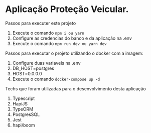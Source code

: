 # Aplicação Proteção Veicular.

Passos para executer este projeto

1. Execute o comando `npm i ou yarn`
2. Configure as credencias do banco e da aplicação na .env
3. Execute o comando `npm run dev ou yarn dev`

Passos para executar o projeto utilizando o docker com a imagem:

1. Configure duas variaveis na .env
2. DB_HOST=postgres
3. HOST=0.0.0.0
4. Execute o comando `docker-compose up -d`

Techs que foram utilizadas para o desenvolvimento desta aplicação

1. Typescript
2. HapiJS
3. TypeORM
4. PostgresSQL
5. Jest
6. hapi/boom 

